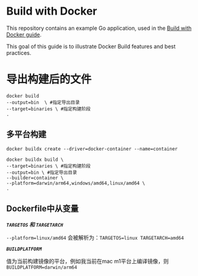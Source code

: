 # Build with Docker

This repository contains an example Go application, used in the
[Build with Docker guide](https://docs.docker.com/build/guide).

This goal of this guide is to illustrate Docker Build features and best
practices.

# 导出构建后的文件
```shell
docker build 
--output=bin  \ #指定导出目录
--target=binaries \ #指定构建阶段
.
```

## 多平台构建
```shell
docker buildx create --driver=docker-container --name=container

docker buildx build \
--target=binaries \ #指定构建阶段
--output=bin \ #指定导出目录
--builder=container \
--platform=darwin/arm64,windows/amd64,linux/amd64 \
.
```

## Dockerfile中从变量

***`TARGETOS` 和 `TARGETARCH`***

`--platform=linux/amd64` 会被解析为：`TARGETOS=linux TARGETARCH=amd64`

***`BUILDPLATFORM`***

值为当前构建镜像的平台，例如我当前在mac m1平台上编译镜像，则 `BUILDPLATFORM=darwin/arm64`
